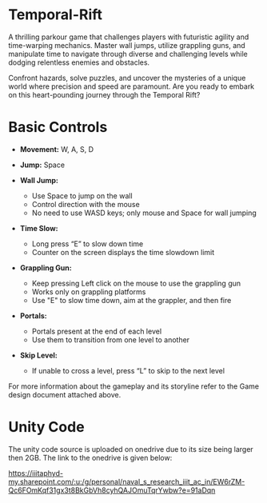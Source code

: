 # Temporal-Rift
A thrilling parkour game that challenges players with futuristic agility and time-warping mechanics. Master wall jumps, utilize grappling guns, and manipulate time to navigate through diverse and challenging levels while dodging relentless enemies and obstacles.

Confront hazards, solve puzzles, and uncover the mysteries of a unique world where precision and speed are paramount. Are you ready to embark on this heart-pounding journey through the Temporal Rift?

# Basic Controls

- **Movement:** W, A, S, D
- **Jump:** Space
- **Wall Jump:**
  - Use Space to jump on the wall
  - Control direction with the mouse
  - No need to use WASD keys; only mouse and Space for wall jumping

- **Time Slow:**
  - Long press “E” to slow down time
  - Counter on the screen displays the time slowdown limit

- **Grappling Gun:**
  - Keep pressing Left click on the mouse to use the grappling gun
  - Works only on grappling platforms
  - Use "E" to slow time down, aim at the grappler, and then fire

- **Portals:**
  - Portals present at the end of each level
  - Use them to transition from one level to another

- **Skip Level:**
  - If unable to cross a level, press “L” to skip to the next level
 
For more information about the gameplay and its storyline refer to the Game design document attached above.

# Unity Code

The unity code source is uploaded on onedrive due to its size being larger then 2GB. The link to the onedrive is given below:

https://iiitaphyd-my.sharepoint.com/:u:/g/personal/naval_s_research_iiit_ac_in/EW6rZM-Qc6FOmKqf31gx3t8BkGbVh8cyhQAJOmuTqrYwbw?e=91aDqn